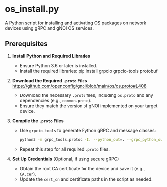 # os_install.py

A Python script for installing and activating OS packages on network devices using gRPC and gNOI OS services.

## Prerequisites

1. **Install Python and Required Libraries**  
   - Ensure Python 3.6 or later is installed.
   - Install the required libraries:
     pip install grpcio grpcio-tools protobuf

2. **Download the Required `.proto` Files**
   https://github.com/openconfig/gnoi/blob/main/os/os.proto#L408
   
   - Download the necessary `.proto` files, including `os.proto` and any dependencies (e.g., `common.proto`).
   - Ensure they match the version of gNOI implemented on your target device.

4. **Compile the `.proto` Files**  
   - Use `grpcio-tools` to generate Python gRPC and message classes:
     ```bash
     python3 -m grpc_tools.protoc -I. --python_out=. --grpc_python_out=. os.proto
     ```
   - Repeat this step for all required `.proto` files.

5. **Set Up Credentials** (Optional, if using secure gRPC)  
   - Obtain the root CA certificate for the device and save it (e.g., `CA.cer`).
   - Update the `cert_cn` and certificate paths in the script as needed.
